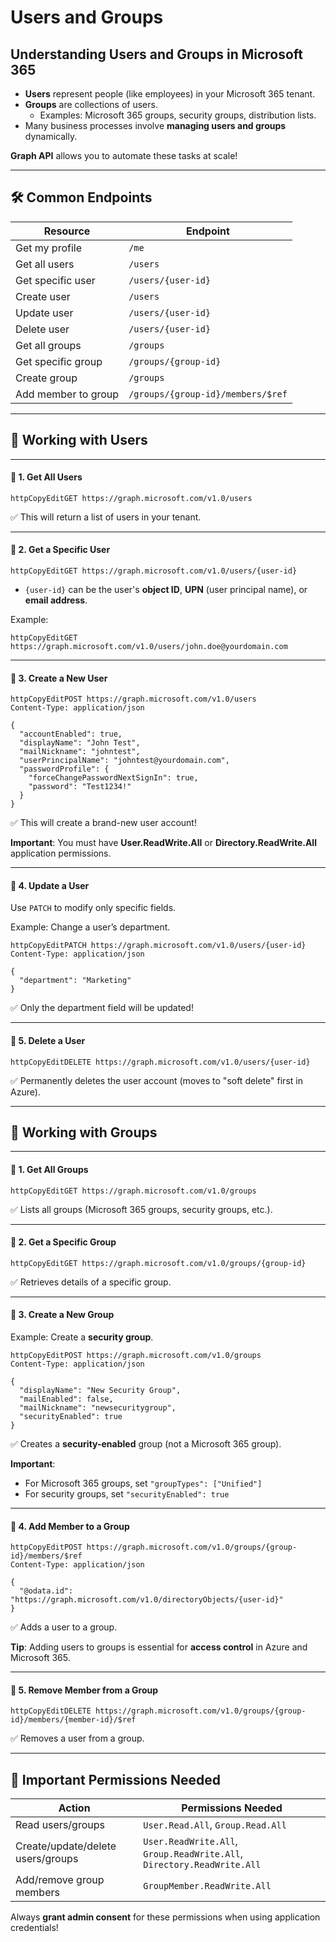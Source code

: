 # Users and Groups

## **Understanding Users and Groups in Microsoft 365**

* **Users** represent people (like employees) in your Microsoft 365 tenant.
* **Groups** are collections of users.
  * Examples: Microsoft 365 groups, security groups, distribution lists.
* Many business processes involve **managing users and groups** dynamically.

**Graph API** allows you to automate these tasks at scale!

***

## 🛠️ **Common Endpoints**

| Resource            | Endpoint                          |
| ------------------- | --------------------------------- |
| Get my profile      | `/me`                             |
| Get all users       | `/users`                          |
| Get specific user   | `/users/{user-id}`                |
| Create user         | `/users`                          |
| Update user         | `/users/{user-id}`                |
| Delete user         | `/users/{user-id}`                |
| Get all groups      | `/groups`                         |
| Get specific group  | `/groups/{group-id}`              |
| Create group        | `/groups`                         |
| Add member to group | `/groups/{group-id}/members/$ref` |

***

## 👤 **Working with Users**

***

#### 🧠 1. **Get All Users**

```http
httpCopyEditGET https://graph.microsoft.com/v1.0/users
```

✅ This will return a list of users in your tenant.

***

#### 🧠 2. **Get a Specific User**

```http
httpCopyEditGET https://graph.microsoft.com/v1.0/users/{user-id}
```

* `{user-id}` can be the user's **object ID**, **UPN** (user principal name), or **email address**.

Example:

```http
httpCopyEditGET https://graph.microsoft.com/v1.0/users/john.doe@yourdomain.com
```

***

#### 🧠 3. **Create a New User**

```http
httpCopyEditPOST https://graph.microsoft.com/v1.0/users
Content-Type: application/json

{
  "accountEnabled": true,
  "displayName": "John Test",
  "mailNickname": "johntest",
  "userPrincipalName": "johntest@yourdomain.com",
  "passwordProfile": {
    "forceChangePasswordNextSignIn": true,
    "password": "Test1234!"
  }
}
```

✅ This will create a brand-new user account!

**Important**: You must have **User.ReadWrite.All** or **Directory.ReadWrite.All** application permissions.

***

#### 🧠 4. **Update a User**

Use `PATCH` to modify only specific fields.

Example: Change a user’s department.

```http
httpCopyEditPATCH https://graph.microsoft.com/v1.0/users/{user-id}
Content-Type: application/json

{
  "department": "Marketing"
}
```

✅ Only the department field will be updated!

***

#### 🧠 5. **Delete a User**

```http
httpCopyEditDELETE https://graph.microsoft.com/v1.0/users/{user-id}
```

✅ Permanently deletes the user account (moves to "soft delete" first in Azure).

***

## 👥 **Working with Groups**

***

#### 🧠 1. **Get All Groups**

```http
httpCopyEditGET https://graph.microsoft.com/v1.0/groups
```

✅ Lists all groups (Microsoft 365 groups, security groups, etc.).

***

#### 🧠 2. **Get a Specific Group**

```http
httpCopyEditGET https://graph.microsoft.com/v1.0/groups/{group-id}
```

✅ Retrieves details of a specific group.

***

#### 🧠 3. **Create a New Group**

Example: Create a **security group**.

```http
httpCopyEditPOST https://graph.microsoft.com/v1.0/groups
Content-Type: application/json

{
  "displayName": "New Security Group",
  "mailEnabled": false,
  "mailNickname": "newsecuritygroup",
  "securityEnabled": true
}
```

✅ Creates a **security-enabled** group (not a Microsoft 365 group).

**Important**:

* For Microsoft 365 groups, set `"groupTypes": ["Unified"]`
* For security groups, set `"securityEnabled": true`

***

#### 🧠 4. **Add Member to a Group**

```http
httpCopyEditPOST https://graph.microsoft.com/v1.0/groups/{group-id}/members/$ref
Content-Type: application/json

{
  "@odata.id": "https://graph.microsoft.com/v1.0/directoryObjects/{user-id}"
}
```

✅ Adds a user to a group.

**Tip**: Adding users to groups is essential for **access control** in Azure and Microsoft 365.

***

#### 🧠 5. **Remove Member from a Group**

```http
httpCopyEditDELETE https://graph.microsoft.com/v1.0/groups/{group-id}/members/{member-id}/$ref
```

✅ Removes a user from a group.

***

## 🚨 **Important Permissions Needed**

| Action                            | Permissions Needed                                                     |
| --------------------------------- | ---------------------------------------------------------------------- |
| Read users/groups                 | `User.Read.All`, `Group.Read.All`                                      |
| Create/update/delete users/groups | `User.ReadWrite.All`, `Group.ReadWrite.All`, `Directory.ReadWrite.All` |
| Add/remove group members          | `GroupMember.ReadWrite.All`                                            |

Always **grant admin consent** for these permissions when using application credentials!
